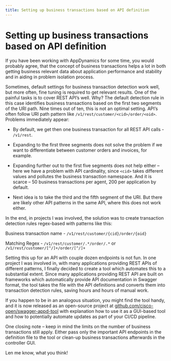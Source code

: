 ```yaml
---
title: Setting up business transactions based on API definition
---
```


# Setting up business transactions based on API definition #

If you have been working with AppDynamics for some time, you would probably agree, that the concept of business transactions helps a lot in both getting business relevant data about application performance and stability and in aiding in problem isolation process.  

Sometimes, default settings for business transaction detection work well, but more often, fine tuning is required to get relevant results. One of the painful tasks is to cover REST API’s well. Why? The default detection rule in this case identifies business transactions based on the first two segments of the URI path. Nine times out of ten, this is not an optimal setting. API’s often follow URI path pattern like `/v1/rest/customer/<cid>/order/<oid>`. Problems immediately appear: 

* By default, we get then one business transaction for all REST API calls - `/v1/rest`.  

* Expanding to the first three segments does not solve the problem if we want to differentiate between customer orders and invoices, for example. 

* Expanding further out to the first five segments does not help either – here we have a problem with API cardinality, since `<cid>` takes different values and pollutes the business transaction namespace. And it is scarce – 50 business transactions per agent, 200 per application by default. 

* Next idea is to take the third and the fifth segment of the URI. But there are likely other API patterns in the same API, where this does not work either. 

In the end, in projects I was involved, the solution was to create transaction detection rules regex-based with patterns like this: 

Business transaction name - `/v1/rest/customer/{cid}/order/{oid}`

Matching Regex - `/v1/rest/customer/.*/order/.*` or `/v1/rest/customer/[^/]+/order/[^/]+` 

Setting this up for an API with couple dozen endpoints is not fun. In one project I was involved in, with many applications providing REST APIs of different patterns, I finally decided to create a tool which automates this to a substantial extent. Since many applications providing REST API are built on frameworks which automatically provide API documentation in Swagger format, the tool takes the file with the API definitions and converts them into transaction detection rules, saving hours and hours of manual work. 

If you happen to be in an analogous situation, you might find the tool handy, and it is now released as an open-source project at [github.com/cisco-open/swagger-appd-tool](<https://github.com/cisco-open/swagger-appd-tool>) with explanation how to use it as a GUI-based tool and how to potentially automate updates as part of your CI/CD pipeline.  

One closing note – keep in mind the limits on the number of business transactions still apply. Either pass only the important API endpoints in the definition file to the tool or clean-up business transactions afterwards in the controller GUI.  

Len me know, what you think! 
